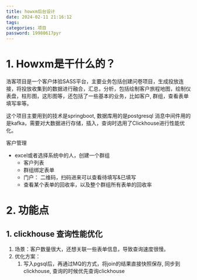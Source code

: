```yaml
---
title: howxm后台设计
date: 2024-02-11 21:16:12
tags:
categories: 项目
password: 19980617pyr
---
```


# 1. Howxm是干什么的？

浩客项目是一个客户体验SASS平台，主要业务包括创建问卷项目，生成投放连接，将投放收集到的数据进行融合，汇总，分析，包括绘制客户旅程地图，绘制仪表盘，柱形图，这形图等，还包括了一些基本的业务，比如客户, 群组，查看表单填写率等。

这个项目主要用到的技术是springboot, 数据库用的是postgresql 消息中间件用的是kafka，需要对大数据进行存储，插入，查询时选用了Clickhouse进行性能优化。



客户管理

- excel或者选择系统中的人，创建一个群组
  - 客户列表
  - 群组绑定表单
  - 门户： 二维码，扫码进来可以查看待填写&已填写
  - 查看某个表单的回收率，以及整个群组所有表单的回收率

# 2. 功能点

## 1. clickhouse 查询性能优化

1. 场景：客户数量很大，还想关联一些表单信息，导致查询速度很慢。
2. 优化方案：
   1. 写入pgsql后，再通过MQ的方式，将join的结果直接快照保存, 同步到clickhouse, 查询的时候优先查询clickhouse

